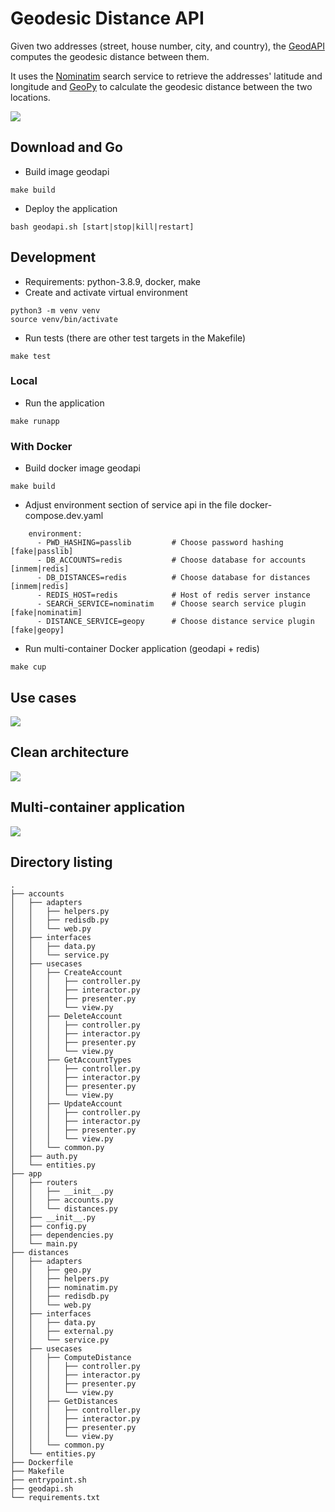 # Geodesic Distance API

Given two addresses (street, house number, city, and country), the [GeodAPI](https://geodapi.herokuapp.com/) computes the geodesic distance between them.

It uses the [Nominatim](https://nominatim.org/release-docs/develop/api/Search/) search service to retrieve the addresses' latitude and longitude and [GeoPy](https://geopy.readthedocs.io/en/stable/) to calculate the geodesic distance between the two locations.

![](./docs/geodapi.png)

## Download and Go

- Build image geodapi
```
make build
```
- Deploy the application
```
bash geodapi.sh [start|stop|kill|restart]
```

## Development

- Requirements: python-3.8.9, docker, make
- Create and activate virtual environment
```
python3 -m venv venv
source venv/bin/activate
```
- Run tests (there are other test targets in the Makefile)
```
make test
```

### Local

- Run the application
```
make runapp
```

### With Docker

- Build docker image geodapi
```
make build
```
- Adjust environment section of service api in the file docker-compose.dev.yaml
```
    environment:
      - PWD_HASHING=passlib         # Choose password hashing [fake|passlib]
      - DB_ACCOUNTS=redis           # Choose database for accounts [inmem|redis]
      - DB_DISTANCES=redis          # Choose database for distances [inmem|redis]
      - REDIS_HOST=redis            # Host of redis server instance
      - SEARCH_SERVICE=nominatim    # Choose search service plugin [fake|nominatim]
      - DISTANCE_SERVICE=geopy      # Choose distance service plugin [fake|geopy]
```
- Run multi-container Docker application (geodapi + redis)
```
make cup
```

## Use cases

![](docs/geodapi-use-cases.drawio.png)

## Clean architecture

![](docs/cleanarchitecture.drawio.png)

## Multi-container application

![](docs/geodapi-compose.drawio.png)

## Directory listing

```
.
├── accounts
│   ├── adapters
│   │   ├── helpers.py
│   │   ├── redisdb.py
│   │   └── web.py
│   ├── interfaces
│   │   ├── data.py
│   │   └── service.py
│   ├── usecases
│   │   ├── CreateAccount
│   │   │   ├── controller.py
│   │   │   ├── interactor.py
│   │   │   ├── presenter.py
│   │   │   └── view.py
│   │   ├── DeleteAccount
│   │   │   ├── controller.py
│   │   │   ├── interactor.py
│   │   │   ├── presenter.py
│   │   │   └── view.py
│   │   ├── GetAccountTypes
│   │   │   ├── controller.py
│   │   │   ├── interactor.py
│   │   │   ├── presenter.py
│   │   │   └── view.py
│   │   ├── UpdateAccount
│   │   │   ├── controller.py
│   │   │   ├── interactor.py
│   │   │   ├── presenter.py
│   │   │   └── view.py
│   │   └── common.py
│   ├── auth.py
│   └── entities.py
├── app
│   ├── routers
│   │   ├── __init__.py
│   │   ├── accounts.py
│   │   └── distances.py
│   ├── __init__.py
│   ├── config.py
│   ├── dependencies.py
│   └── main.py
├── distances
│   ├── adapters
│   │   ├── geo.py
│   │   ├── helpers.py
│   │   ├── nominatim.py
│   │   ├── redisdb.py
│   │   └── web.py
│   ├── interfaces
│   │   ├── data.py
│   │   ├── external.py
│   │   └── service.py
│   ├── usecases
│   │   ├── ComputeDistance
│   │   │   ├── controller.py
│   │   │   ├── interactor.py
│   │   │   ├── presenter.py
│   │   │   └── view.py
│   │   ├── GetDistances
│   │   │   ├── controller.py
│   │   │   ├── interactor.py
│   │   │   ├── presenter.py
│   │   │   └── view.py
│   │   └── common.py
│   └── entities.py
├── Dockerfile
├── Makefile
├── entrypoint.sh
├── geodapi.sh
└── requirements.txt
```
